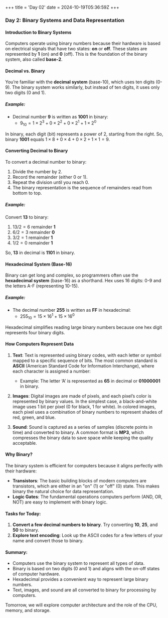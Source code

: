 +++
title = 'Day 02'
date = 2024-10-19T05:36:59Z
+++
### Day 2: Binary Systems and Data Representation

#### Introduction to Binary Systems

Computers operate using binary numbers because their hardware is based on electrical signals that have two states: **on** or **off**. These states are represented by **1** (on) and **0** (off). This is the foundation of the binary system, also called **base-2**.

#### Decimal vs. Binary

You’re familiar with the **decimal system** (base-10), which uses ten digits (0-9). The binary system works similarly, but instead of ten digits, it uses only two digits (0 and 1).

##### Example:
- Decimal number **9** is written as **1001** in binary:
   - $9_{10} = 1 \times 2^3 + 0 \times 2^2 + 0 \times 2^1 + 1 \times 2^0$

In binary, each digit (bit) represents a power of 2, starting from the right. So, binary **1001** equals $1 \times 8 + 0 \times 4 + 0 \times 2 + 1 \times 1 = 9$.

#### Converting Decimal to Binary

To convert a decimal number to binary:
1. Divide the number by 2.
2. Record the remainder (either 0 or 1).
3. Repeat the division until you reach 0.
4. The binary representation is the sequence of remainders read from bottom to top.

##### Example:
Convert **13** to binary:
1. $13 / 2 = 6$ remainder **1**
2. $6 / 2 = 3$ remainder **0**
3. $3 / 2 = 1$ remainder **1**
4. $1 / 2 = 0$ remainder **1**

So, **13** in decimal is **1101** in binary.

#### Hexadecimal System (Base-16)

Binary can get long and complex, so programmers often use the **hexadecimal system** (base-16) as a shorthand. Hex uses 16 digits: 0-9 and the letters A-F (representing 10-15).

##### Example:
- The decimal number **255** is written as **FF** in hexadecimal:
  - $255_{10} = 15 \times 16^1 + 15 \times 16^0$

Hexadecimal simplifies reading large binary numbers because one hex digit represents four binary digits.

#### How Computers Represent Data

1. **Text**: Text is represented using binary codes, with each letter or symbol mapped to a specific sequence of bits. The most common standard is **ASCII** (American Standard Code for Information Interchange), where each character is assigned a number:
   - Example: The letter ‘A’ is represented as **65** in decimal or **01000001** in binary.

2. **Images**: Digital images are made of pixels, and each pixel’s color is represented by binary values. In the simplest case, a black-and-white image uses 1 bit per pixel (0 for black, 1 for white). In colored images, each pixel uses a combination of binary numbers to represent shades of red, green, and blue.

3. **Sound**: Sound is captured as a series of samples (discrete points in time) and converted to binary. A common format is **MP3**, which compresses the binary data to save space while keeping the quality acceptable.

#### Why Binary?

The binary system is efficient for computers because it aligns perfectly with their hardware:
- **Transistors**: The basic building blocks of modern computers are transistors, which are either in an "on" (1) or "off" (0) state. This makes binary the natural choice for data representation.
- **Logic Gates**: The fundamental operations computers perform (AND, OR, NOT) are easy to implement with binary logic.

#### Tasks for Today:
1. **Convert a few decimal numbers to binary**. Try converting **10**, **25**, and **50** to binary.
2. **Explore text encoding**: Look up the ASCII codes for a few letters of your name and convert those to binary.
   
#### Summary:
- Computers use the binary system to represent all types of data.
- Binary is based on two digits (0 and 1) and aligns with the on-off states of computer hardware.
- Hexadecimal provides a convenient way to represent large binary numbers.
- Text, images, and sound are all converted to binary for processing by computers.

Tomorrow, we will explore computer architecture and the role of the CPU, memory, and storage.
